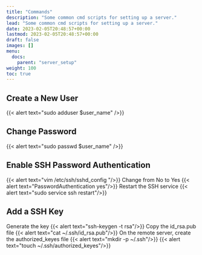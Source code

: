 ```yaml
---
title: "Commands"
description: "Some common cmd scripts for setting up a server."
lead: "Some common cmd scripts for setting up a server."
date: 2023-02-05T20:48:57+00:00
lastmod: 2023-02-05T20:48:57+00:00
draft: false
images: []
menu:
  docs:
    parent: "server_setup"
weight: 100
toc: true
---
```


## Create a New User
{{< alert text="sudo adduser $user_name" />}}

## Change Password
{{< alert text="sudo passwd $user_name" />}}

## Enable SSH Password Authentication
{{< alert text="vim /etc/ssh/sshd_config "/>}}
Change from No to Yes
{{< alert text="PasswordAuthentication yes"/>}}
Restart the SSH service
{{< alert text="sudo service ssh restart"/>}}

## Add a SSH Key
Generate the key
{{< alert text="ssh-keygen -t rsa"/>}}
Copy the id_rsa.pub file
{{< alert text="cat ~/.ssh/id_rsa.pub"/>}}
On the remote server, create the authorized_keyes file
{{< alert text="mkdir -p ~/.ssh"/>}}
{{< alert text="touch ~/.ssh/authorized_keyes"/>}}

<!-- ```cpp
int main() {
  int y = SOME_MACRO_REFERENCE;
  int x = 5 + 6;
  cout << "Hello World! " << x << std::endl();
}
``` -->


